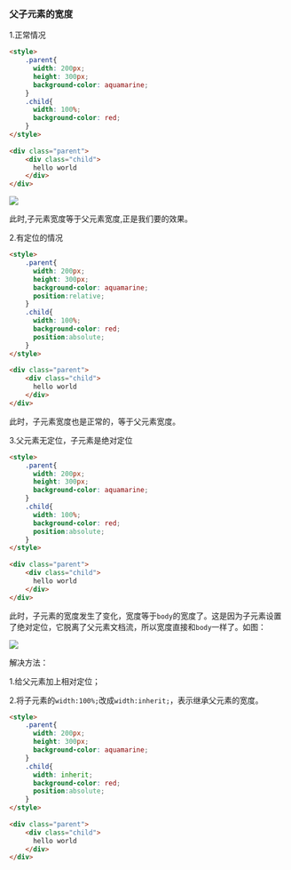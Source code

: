### 父子元素的宽度

1.正常情况

```html
<style>
    .parent{
      width: 200px;
      height: 300px;
      background-color: aquamarine;
    }
    .child{
      width: 100%;
      background-color: red;
    }
</style>
 
<div class="parent">
    <div class="child">
      hello world
    </div>
</div>
```

![](https://img-blog.csdnimg.cn/20201009121010230.png?x-oss-process=image/watermark,type_ZmFuZ3poZW5naGVpdGk,shadow_10,text_aHR0cHM6Ly9ibG9nLmNzZG4ubmV0L2NoZW5saW04Nw==,size_16,color_FFFFFF,t_70#pic_center)

此时,子元素宽度等于父元素宽度,正是我们要的效果。

2.有定位的情况

```html
<style>
    .parent{
      width: 200px;
      height: 300px;
      background-color: aquamarine;
      position:relative;
    }
    .child{
      width: 100%;
      background-color: red;
      position:absolute;
    }
</style>
 
<div class="parent">
    <div class="child">
      hello world
    </div>
</div>
```

此时，子元素宽度也是正常的，等于父元素宽度。

3.父元素无定位，子元素是绝对定位

```html
<style>
    .parent{
      width: 200px;
      height: 300px;
      background-color: aquamarine;
    }
    .child{
      width: 100%;
      background-color: red;
      position:absolute;
    }
</style>
 
<div class="parent">
    <div class="child">
      hello world
    </div>
</div>
```

此时，子元素的宽度发生了变化，宽度等于`body`的宽度了。这是因为子元素设置了绝对定位，它脱离了父元素文档流，所以宽度直接和`body`一样了。如图：

![](https://img-blog.csdnimg.cn/20201009121028909.png?x-oss-process=image/watermark,type_ZmFuZ3poZW5naGVpdGk,shadow_10,text_aHR0cHM6Ly9ibG9nLmNzZG4ubmV0L2NoZW5saW04Nw==,size_16,color_FFFFFF,t_70#pic_center)

解决方法：

1.给父元素加上相对定位；

2.将子元素的`width:100%;`改成`width:inherit;`，表示继承父元素的宽度。

[^注：]: `IE8`不支持`inherit`属性



```html
<style>
    .parent{
      width: 200px;
      height: 300px;
      background-color: aquamarine;
    }
    .child{
      width: inherit;
      background-color: red;
      position:absolute;
    }
</style>
 
<div class="parent">
    <div class="child">
      hello world
    </div>
</div>
```

